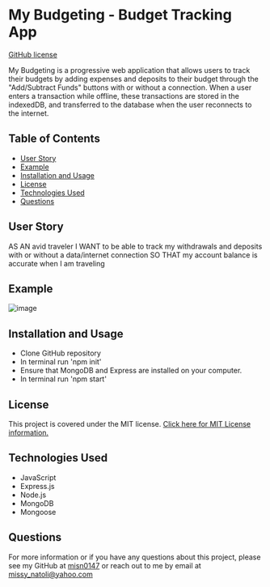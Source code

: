 # My Budgeting - Budget Tracking App
[GitHub license](https://img.shields.io/badge/License-MIT-blue.svg)

My Budgeting is a progressive web application that allows users to track their budgets by adding expenses and deposits to their budget through the "Add/Subtract Funds" buttons with or without a connection. When a user enters a transaction while offline, these transactions are stored in the indexedDB, and transferred to the database when the user reconnects to the internet.

## Table of Contents
* [User Story](#User-Story)
* [Example](#Example)
* [Installation and Usage](#Installation-and-Usage)
* [License](#License)
* [Technologies Used](#Technologies-Used)
* [Questions](#Questions)

## User Story
AS AN avid traveler
I WANT to be able to track my withdrawals and deposits with or without a data/internet connection
SO THAT my account balance is accurate when I am traveling 

## Example
![image](https://user-images.githubusercontent.com/79875711/126920275-c06d6d90-5bad-4291-949a-486516c1d42c.png)

## Installation and Usage
* Clone GitHub repository
* In terminal run 'npm init'
* Ensure that MongoDB and Express are installed on your computer.
* In terminal run 'npm start'

## License
This project is covered under the MIT license.
[Click here for MIT License information.](https://mit-license.org/)

## Technologies Used
* JavaScript
* Express.js
* Node.js
* MongoDB
* Mongoose

## Questions
For more information or if you have any questions about this project, please see my GitHub at [misn0147](https://github.com/misn0147) or reach out to me by email at missy_natoli@yahoo.com
